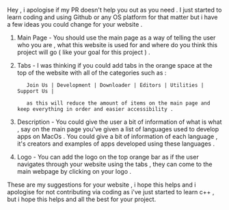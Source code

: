 Hey , i apologise if my PR doesn't help you out as you need . I just started to learn coding and using Github or any OS platform for that matter but 
i have a few ideas you could change for your website .

1) Main Page - You should use the main page as a way of telling the user who you are , what this website is used for and where do you think
               this project will go ( like your goal for this project ) .

2) Tabs - I was thinking if you could add tabs in the orange space at the top of the website with all of the categories such as :

          Join Us | Development | Downloader | Editors | Utilities | Support Us | 
          
          as this will reduce the amount of items on the main page and keep everything in order and easier accessibility .
          
3) Description -  You could give the user a bit of information of what is what , say on the main page you've given a list of languages 
                  used to develop apps on MacOs . You could give a bit of information of each language , it's creators and examples of apps
                  developed using these languages .
                  
4) Logo - You can add the logo on the top orange bar as if the user navigates through your website using the tabs , they can come to the 
          main webpage by clicking on your logo .
          


These are my suggestions for your website , i hope this helps and i apologise for not contributing via coding as i've just started to learn c++ , 
but i hope this helps and all the best for your project.
        
